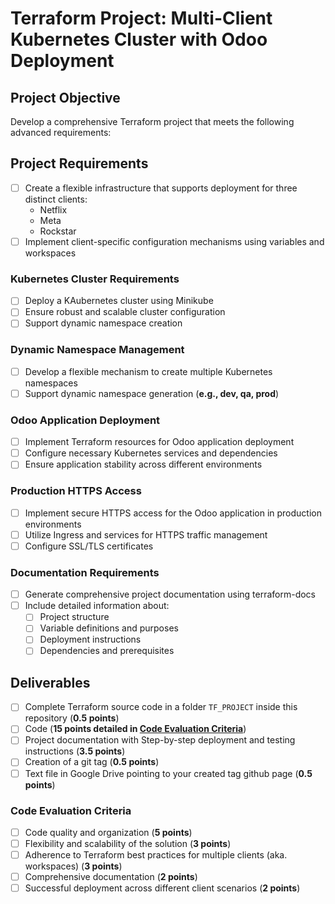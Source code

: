 # Terraform Project: Multi-Client Kubernetes Cluster with Odoo Deployment

## Project Objective

Develop a comprehensive Terraform project that meets the following advanced requirements:

## Project Requirements

- [ ] Create a flexible infrastructure that supports deployment for three distinct clients:
  - Netflix
  - Meta
  - Rockstar
- [ ] Implement client-specific configuration mechanisms using variables and workspaces

### Kubernetes Cluster Requirements

- [ ] Deploy a KAubernetes cluster using Minikube
- [ ] Ensure robust and scalable cluster configuration
- [ ] Support dynamic namespace creation

### Dynamic Namespace Management

- [ ] Develop a flexible mechanism to create multiple Kubernetes namespaces
- [ ] Support dynamic namespace generation (**e.g., dev, qa, prod**)

### Odoo Application Deployment

- [ ] Implement Terraform resources for Odoo application deployment
- [ ] Configure necessary Kubernetes services and dependencies
- [ ] Ensure application stability across different environments

### Production HTTPS Access

- [ ] Implement secure HTTPS access for the Odoo application in production environments
- [ ] Utilize Ingress and services for HTTPS traffic management
- [ ] Configure SSL/TLS certificates

### Documentation Requirements

- [ ] Generate comprehensive project documentation using terraform-docs
- [ ] Include detailed information about:
    - [ ] Project structure
    - [ ] Variable definitions and purposes
    - [ ] Deployment instructions
    - [ ] Dependencies and prerequisites

## Deliverables

  - [ ] Complete Terraform source code in a folder `TF_PROJECT` inside this repository (**0.5 points**)
  - [ ] Code (**15 points detailed in [Code Evaluation Criteria](#code-evaluation-criteria)**) 
  - [ ] Project documentation with Step-by-step deployment and testing instructions (**3.5 points**)
  - [ ] Creation of a git tag (**0.5 points**)
  - [ ] Text file in Google Drive pointing to your created tag github page (**0.5 points**)

### Code Evaluation Criteria
  - [ ] Code quality and organization (**5 points**)
  - [ ] Flexibility and scalability of the solution (**3 points**)
  - [ ] Adherence to Terraform best practices for multiple clients (aka. workspaces) (**3 points**)
  - [ ] Comprehensive documentation (**2 points**)
  - [ ] Successful deployment across different client scenarios (**2 points**)
